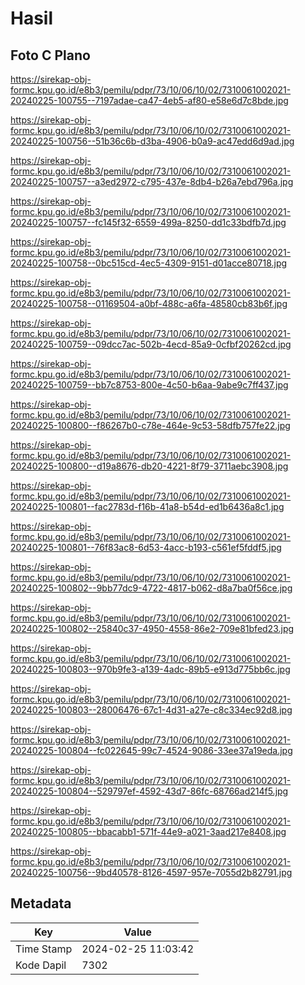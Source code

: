# Hasil

## Foto C Plano

https://sirekap-obj-formc.kpu.go.id/e8b3/pemilu/pdpr/73/10/06/10/02/7310061002021-20240225-100755--7197adae-ca47-4eb5-af80-e58e6d7c8bde.jpg

https://sirekap-obj-formc.kpu.go.id/e8b3/pemilu/pdpr/73/10/06/10/02/7310061002021-20240225-100756--51b36c6b-d3ba-4906-b0a9-ac47edd6d9ad.jpg

https://sirekap-obj-formc.kpu.go.id/e8b3/pemilu/pdpr/73/10/06/10/02/7310061002021-20240225-100757--a3ed2972-c795-437e-8db4-b26a7ebd796a.jpg

https://sirekap-obj-formc.kpu.go.id/e8b3/pemilu/pdpr/73/10/06/10/02/7310061002021-20240225-100757--fc145f32-6559-499a-8250-dd1c33bdfb7d.jpg

https://sirekap-obj-formc.kpu.go.id/e8b3/pemilu/pdpr/73/10/06/10/02/7310061002021-20240225-100758--0bc515cd-4ec5-4309-9151-d01acce80718.jpg

https://sirekap-obj-formc.kpu.go.id/e8b3/pemilu/pdpr/73/10/06/10/02/7310061002021-20240225-100758--01169504-a0bf-488c-a6fa-48580cb83b6f.jpg

https://sirekap-obj-formc.kpu.go.id/e8b3/pemilu/pdpr/73/10/06/10/02/7310061002021-20240225-100759--09dcc7ac-502b-4ecd-85a9-0cfbf20262cd.jpg

https://sirekap-obj-formc.kpu.go.id/e8b3/pemilu/pdpr/73/10/06/10/02/7310061002021-20240225-100759--bb7c8753-800e-4c50-b6aa-9abe9c7ff437.jpg

https://sirekap-obj-formc.kpu.go.id/e8b3/pemilu/pdpr/73/10/06/10/02/7310061002021-20240225-100800--f86267b0-c78e-464e-9c53-58dfb757fe22.jpg

https://sirekap-obj-formc.kpu.go.id/e8b3/pemilu/pdpr/73/10/06/10/02/7310061002021-20240225-100800--d19a8676-db20-4221-8f79-3711aebc3908.jpg

https://sirekap-obj-formc.kpu.go.id/e8b3/pemilu/pdpr/73/10/06/10/02/7310061002021-20240225-100801--fac2783d-f16b-41a8-b54d-ed1b6436a8c1.jpg

https://sirekap-obj-formc.kpu.go.id/e8b3/pemilu/pdpr/73/10/06/10/02/7310061002021-20240225-100801--76f83ac8-6d53-4acc-b193-c561ef5fddf5.jpg

https://sirekap-obj-formc.kpu.go.id/e8b3/pemilu/pdpr/73/10/06/10/02/7310061002021-20240225-100802--9bb77dc9-4722-4817-b062-d8a7ba0f56ce.jpg

https://sirekap-obj-formc.kpu.go.id/e8b3/pemilu/pdpr/73/10/06/10/02/7310061002021-20240225-100802--25840c37-4950-4558-86e2-709e81bfed23.jpg

https://sirekap-obj-formc.kpu.go.id/e8b3/pemilu/pdpr/73/10/06/10/02/7310061002021-20240225-100803--970b9fe3-a139-4adc-89b5-e913d775bb6c.jpg

https://sirekap-obj-formc.kpu.go.id/e8b3/pemilu/pdpr/73/10/06/10/02/7310061002021-20240225-100803--28006476-67c1-4d31-a27e-c8c334ec92d8.jpg

https://sirekap-obj-formc.kpu.go.id/e8b3/pemilu/pdpr/73/10/06/10/02/7310061002021-20240225-100804--fc022645-99c7-4524-9086-33ee37a19eda.jpg

https://sirekap-obj-formc.kpu.go.id/e8b3/pemilu/pdpr/73/10/06/10/02/7310061002021-20240225-100804--529797ef-4592-43d7-86fc-68766ad214f5.jpg

https://sirekap-obj-formc.kpu.go.id/e8b3/pemilu/pdpr/73/10/06/10/02/7310061002021-20240225-100805--bbacabb1-571f-44e9-a021-3aad217e8408.jpg

https://sirekap-obj-formc.kpu.go.id/e8b3/pemilu/pdpr/73/10/06/10/02/7310061002021-20240225-100756--9bd40578-8126-4597-957e-7055d2b82791.jpg


## Metadata

| Key        | Value               |
| ---------- | ------------------- |
| Time Stamp | 2024-02-25 11:03:42 |
| Kode Dapil | 7302                |



